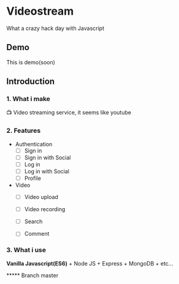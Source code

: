 # Videostream
What a crazy hack day with Javascript



## Demo

This is demo(soon)



## Introduction

### 1. What i make

📺 Video streaming service, it seems like youtube



### 2. Features

- Authentication
  - [ ] Sign in
  - [ ] Sign in with Social 
  - [ ] Log in
  - [ ] Log in with Social
  - [ ] Profile
- Video
  - [ ] Video upload
  - [ ] Video recording
  - [ ] Search
  - [ ] Comment



### 3. What i use

**Vanilla Javascript(ES6)** + Node JS + Express + MongoDB + etc...

***** Branch master
